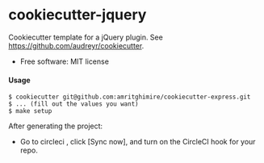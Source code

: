 # cookiecutter-jquery

Cookiecutter template for a jQuery plugin. See https://github.com/audreyr/cookiecutter.

* Free software: MIT license

#### Usage

```
$ cookiecutter git@github.com:amritghimire/cookiecutter-express.git
$ ... (fill out the values you want)
$ make setup
```

After generating the project:

* Go to circleci , click [Sync now], and turn on the CircleCI hook for your repo.

